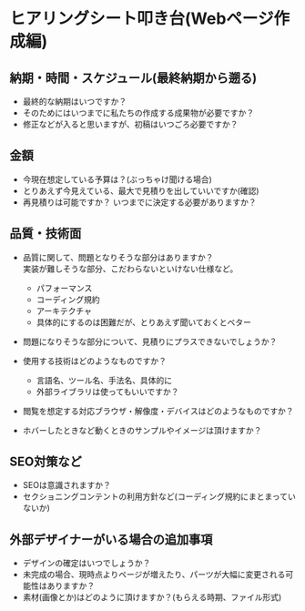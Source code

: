 # ヒアリングシート叩き台(Webページ作成編)

## 納期・時間・スケジュール(最終納期から遡る)
- 最終的な納期はいつですか？
- そのためにはいつまでに私たちの作成する成果物が必要ですか？
- 修正などが入ると思いますが、初稿はいつごろ必要ですか？

## 金額
- 今現在想定している予算は？(ぶっちゃけ聞ける場合)
- とりあえず今見えている、最大で見積りを出していいですか(確認)
- 再見積りは可能ですか？ いつまでに決定する必要がありますか？

## 品質・技術面
- 品質に関して、問題となりそうな部分はありますか？  
  実装が難しそうな部分、こだわらないといけない仕様など。
    - パフォーマンス
    - コーディング規約
    - アーキテクチャ
    - 具体的にするのは困難だが、とりあえず聞いておくとベター

- 問題になりそうな部分について、見積りにプラスできないでしょうか？

- 使用する技術はどのようなものですか？
    - 言語名、ツール名、手法名、具体的に
    - 外部ライブラリは使ってもいいですか？

- 閲覧を想定する対応ブラウザ・解像度・デバイスはどのようなものですか？

- ホバーしたときなど動くときのサンプルやイメージは頂けますか？

## SEO対策など
- SEOは意識されますか？
- セクショニングコンテントの利用方針など(コーディング規約にまとまっていないか)

## 外部デザイナーがいる場合の追加事項
- デザインの確定はいつでしょうか？
- 未完成の場合、現時点よりページが増えたり、パーツが大幅に変更される可能性はありますか？
- 素材(画像とか)はどのように頂けますか？(もらえる時期、ファイル形式)
